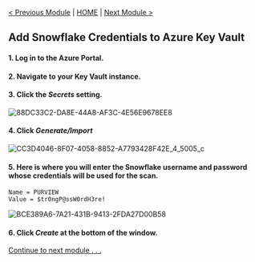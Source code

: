 [< Previous Module](../modules/module02.md) | [HOME](../README.md) | [Next Module >](../modules/module04.md)

## Add Snowflake Credentials to Azure Key Vault

#### 1. Log in to the Azure Portal.

#### 2. Navigate to your Key Vault instance.

#### 3. Click the _Secrets_ setting.

![88DC33C2-DA8E-44A8-AF3C-4E56E9678EE8](https://user-images.githubusercontent.com/83224172/144637634-ffe80dd7-bb95-41b4-8dd6-e24bcd7cff27.png)

#### 4. Click _Generate/Import_

![CC3D4046-8F07-4058-8852-A7793428F42E_4_5005_c](https://user-images.githubusercontent.com/83224172/144637952-896d3eb9-35c1-4582-9efd-4b0807fe2dd4.jpeg)

#### 5. Here is where you will enter the Snowflake username and password whose credentials will be used for the scan.

```
Name = PURVIEW
Value = $tr0ngP@ssW0rdH3re!
```

![BCE389A6-7A21-431B-9413-2FDA27D00B58](https://user-images.githubusercontent.com/83224172/144639036-43621a5e-d8d3-4908-b259-97b582e6872e.png)

#### 6. Click _Create_ at the bottom of the window.

[Continue to next module . . .](../modules/module04.md)
